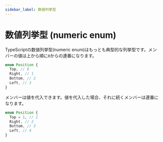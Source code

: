 ```yaml
---
sidebar_label: 数値列挙型
---
```


# 数値列挙型 (numeric enum)

TypeScriptの数値列挙型(numeric enum)はもっとも典型的な列挙型です。メンバーの値は上から順に`0`からの連番になります。

```ts twoslash
enum Position {
  Top, // 0
  Right, // 1
  Bottom, // 2
  Left, // 3
}
```

メンバーは値を代入できます。値を代入した場合、それに続くメンバーは連番になります。

```ts twoslash
enum Position {
  Top = 1, // 1
  Right, // 2
  Bottom, // 3
  Left, // 4
}
```
